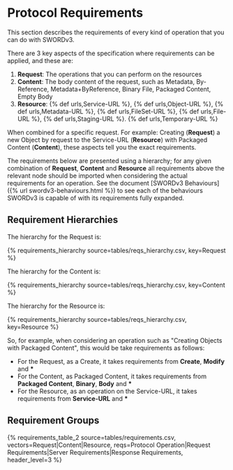 # Protocol Requirements

This section describes the requirements of every kind of operation that you can do with SWORDv3.

There are 3 key aspects of the specification where requirements can be applied, and these are:

1. **Request**: The operations that you can perform on the resources
2. **Content**: The body content of the request, such as Metadata, By-Reference, Metadata+ByReference, Binary File, Packaged Content, Empty Body
3. **Resource**: {% def urls,Service-URL %}, {% def urls,Object-URL %}, {% def urls,Metadata-URL %}, {% def urls,FileSet-URL %}, {% def urls,File-URL %}, {% def urls,Staging-URL %}. {% def urls,Temporary-URL %}

When combined for a specific request.  For example: Creating (**Request**) a new Object by request to the Service-URL (**Resource**) 
with Packaged Content (**Content**), these aspects tell you the exact requirements.

The requirements below are presented using a hierarchy; for any given combination of **Request**, **Content** and **Resource**
all requirements above the relevant node should be imported when considering the actual requirements for an operation.  See the document
[SWORDv3 Behaviours]({% url swordv3-behaviours.html %}) to see each of the behaviours SWORDv3 is capable of with its requirements fully 
expanded.


## Requirement Hierarchies

The hierarchy for the Request is:

{% 
requirements_hierarchy
    source=tables/reqs_hierarchy.csv,
    key=Request
%}

The hierarchy for the Content is:

{% 
requirements_hierarchy
    source=tables/reqs_hierarchy.csv,
    key=Content
%}

The hierarchy for the Resource is:

{% 
requirements_hierarchy
    source=tables/reqs_hierarchy.csv,
    key=Resource
%}

So, for example, when considering an operation such as "Creating Objects with Packaged Content", this would be take requirements as follows:

* For the Request, as a Create, it takes requirements from **Create**, **Modify** and **\***
* For the Content, as Packaged Content, it takes requirements from **Packaged Content**, **Binary**, **Body** and **\***
* For the Resource, as an operation on the Service-URL, it takes requirements from **Service-URL** and **\***

## Requirement Groups

{%
requirements_table_2
    source=tables/requirements.csv,
    vectors=Request|Content|Resource,
    reqs=Protocol Operation|Request Requirements|Server Requirements|Response Requirements,
    header_level=3
%}

